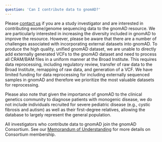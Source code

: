 ```yaml
---
question: 'Can I contribute data to gnomAD?'
---
```


Please [contact us](mailto:gnomad@broadinstitute.org) if you are a study investigator and are interested in contributing exome/genome sequencing data to the gnomAD resource. We are particularly interested in increasing the diversity included in gnomAD to improve the resource. However, please be aware that there are a number of challenges associated with incorporating external datasets into gnomAD. To produce the high quality, unified gnomAD dataset, we are unable to directly add externally generated VCFs to the gnomAD dataset and need to process all CRAM/BAM files in a uniform manner at the Broad Institute. This requires data reprocessing, including regulatory review, transfer of raw data to the Broad Institute, remapping of raw data, and generation of a VCF. We have limited funding for data reprocessing for including externally sequenced samples in gnomAD and therefore we prioritize the most valuable datasets for reprocessing.

Please also note that given the importance of gnomAD to the clinical genetics community to diagnose patients with monogenic disease, we do not include individuals recruited for severe pediatric disease (e.g., cystic fibrosis and autism) as well as their first-degree relatives, allowing the database to largely represent the general population.

All investigators who contribute data to gnomAD join the gnomAD Consortium. See our [Memorandum of Understanding](/mou) for more details on Consortium membership.
